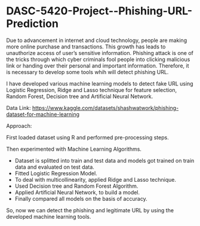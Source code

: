 # DASC-5420-Project--Phishing-URL-Prediction

Due to advancement in internet and cloud technology, people are making more online purchase 
and transactions. This growth has leads to unauthorize access of user’s sensitive information. 
Phishing attack is one of the tricks through which cyber criminals fool people into clicking 
malicious link or handing over their personal and important information.  Therefore, it is necessary 
to develop some tools whih will detect phishing URL.

I have developed various machine learning models to detect fake URL using Logistic Regression, Ridge and Lasso 
technique for feature selection, Random Forest, Decision tree and Artificial Neural Network.

Data Link: https://www.kaggle.com/datasets/shashwatwork/phishing-dataset-for-machine-learning

Approach:

First loaded dataset using R and performed pre-processing steps.

Then experimented with Machine Learning Algorithms.
* Dataset is splitted into train and test data and models got trained on train data and evaluated on test data.
* Fitted Logistic Regression Model.
* To deal with multicollinearity, applied Ridge and Lasso technique.
* Used Decision tree and Random Forest Algorithm.
* Applied Artificial Neural Network, to build a model.
* Finally compared all models on the basis of accuracy.

So, now we can detect the phishing and legitimate URL by using the developed machine learning tools.
